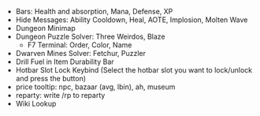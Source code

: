 * Bars: Health and absorption, Mana, Defense, XP
* Hide Messages: Ability Cooldown, Heal, AOTE, Implosion, Molten Wave
* Dungeon Minimap
* Dungeon Puzzle Solver: Three Weirdos, Blaze
  * F7 Terminal: Order, Color, Name
* Dwarven Mines Solver: Fetchur, Puzzler
* Drill Fuel in Item Durability Bar
* Hotbar Slot Lock Keybind (Select the hotbar slot you want to lock/unlock and press the button)
* price tooltip: npc, bazaar (avg, lbin), ah, museum
* reparty: write /rp to reparty
* Wiki Lookup